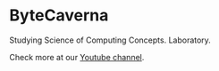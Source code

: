 # ByteCaverna
Studying Science of Computing Concepts. Laboratory.

Check more at our [Youtube channel](https://www.youtube.com/user/bytecaverna).
